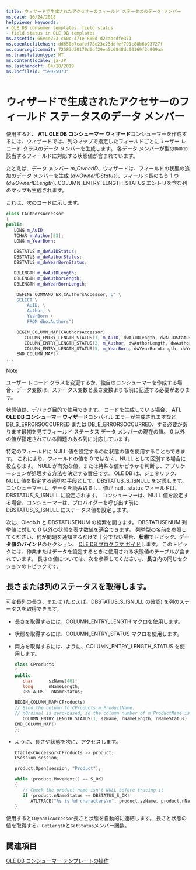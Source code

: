 ```yaml
---
title: ウィザードで生成されたアクセサーのフィールド ステータスのデータ メンバー
ms.date: 10/24/2018
helpviewer_keywords:
- OLE DB consumer templates, field status
- field status in OLE DB templates
ms.assetid: 66e4e223-c60c-471e-860d-d23abcdfe371
ms.openlocfilehash: dd650b7cafef78e23c23ddfef791c88b6b93727f
ms.sourcegitcommit: 72583d30170d6ef29ea5c6848dc00169f2c909aa
ms.translationtype: MT
ms.contentlocale: ja-JP
ms.lasthandoff: 04/18/2019
ms.locfileid: "59025073"
---
```

# <a name="field-status-data-members-in-wizard-generated-accessors"></a>ウィザードで生成されたアクセサーのフィールド ステータスのデータ メンバー

使用すると、 **ATL OLE DB コンシューマー ウィザード**コンシューマーを作成するには、ウィザードでは、列のマップで指定したフィールドごとにユーザー レコード クラスのデータ メンバーを生成します。 各データ メンバーが型の`DWORD`該当するフィールドに対応する状態値が含まれています。

たとえば、データ メンバー *m_OwnerID*、ウィザードは、フィールドの状態の追加のデータ メンバーを生成 (*dwOwnerIDStatus*)、フィールド長のもう 1 つ (*dwOwnerIDLength*). COLUMN_ENTRY_LENGTH_STATUS エントリを含む列のマップも生成されます。

これは、次のコードに示します。

```cpp
class CAuthorsAccessor
{
public:
   LONG m_AuID;
   TCHAR m_Author[53];
   LONG m_YearBorn;

   DBSTATUS m_dwAuIDStatus;
   DBSTATUS m_dwAuthorStatus;
   DBSTATUS m_dwYearBornStatus;

   DBLENGTH m_dwAuIDLength;
   DBLENGTH m_dwAuthorLength;
   DBLENGTH m_dwYearBornLength;

    DEFINE_COMMAND_EX(CAuthorsAccessor, L" \
    SELECT \
        AuID, \
        Author, \
        YearBorn \
        FROM dbo.Authors")

    BEGIN_COLUMN_MAP(CAuthorsAccessor)
       COLUMN_ENTRY_LENGTH_STATUS(1, m_AuID, dwAuIDLength, dwAuIDStatus)
       COLUMN_ENTRY_LENGTH_STATUS(2, m_Author, dwAuthorLength, dwAuthorStatus)
       COLUMN_ENTRY_LENGTH_STATUS(3, m_YearBorn, dwYearBornLength, dwYearBornStatus)
    END_COLUMN_MAP()
...
```

> [!NOTE]
> ユーザー レコード クラスを変更するか、独自のコンシューマーを作成する場合、データ変数は、ステータス変数と長さ変数よりも前に記述する必要があります。

状態値は、デバッグ目的で使用できます。 コードを生成している場合、 **ATL OLE DB コンシューマー ウィザード**コンパイル エラーが生成されますなど DB_S_ERRORSOCCURRED または DB_E_ERRORSOCCURRED、する必要があります最初を見てフィールド ステータス データ メンバーの現在の値。 0 以外の値が指定されている問題のある列に対応しています。

特定のフィールドに NULL 値を設定するのに状態の値を使用することもできます。 これにより、フィールドの値を 0 ではなく、NULL として区別する場合に役立ちます。 NULL が有効な値、または特殊な値かどうかを判断し、アプリケーションが処理する方法を決定する責任です。 OLE DB は、ジェネリック、NULL 値を指定する適切な手段として、DBSTATUS_S_ISNULL を定義します。 コンシューマーは、データを読み取るし、値が null、status フィールドは、DBSTATUS_S_ISNULL に設定されます。 コンシューマーは、NULL 値を設定する場合、コンシューマーは、プロバイダーを呼び出す前に DBSTATUS_S_ISNULL にステータス値を設定します。

次に、Oledb.h と DBSTATUSENUM の検索を開きます。 DBSTATUSENUM 列挙値に対して 0 以外の状態を表す数値を適合できます。 列挙型の名前を参照してください、何が問題を通知するだけで十分でない場合、**状態**でトピック、**データ値のバインド**のセクション、 [OLE DB プログラマ ガイド](/sql/connect/oledb/ole-db/oledb-driver-for-sql-server-programming)します。 このトピックには、作業またはデータを設定するときに使用される状態値のテーブルが含まれています。 長さの値については、次を参照してください。、**長さ**内の同じセクションのトピックです。

## <a name="retrieving-the-length-or-status-of-a-column"></a>長さまたは列のステータスを取得します。

可変長列の長さ、または (たとえば、DBSTATUS_S_ISNULL の確認) を列のステータスを取得できます。

- 長さを取得するには、COLUMN_ENTRY_LENGTH マクロを使用します。

- 状態を取得するには、COLUMN_ENTRY_STATUS マクロを使用します。

- 両方を取得するには、ように、COLUMN_ENTRY_LENGTH_STATUS を使用します。

    ```cpp
    class CProducts
    {
    public:
       char      szName[40];
       long      nNameLength;
       DBSTATUS   nNameStatus;

    BEGIN_COLUMN_MAP(CProducts)
    // Bind the column to CProducts.m_ProductName.
    // nOrdinal is zero-based, so the column number of m_ProductName is 1.
       COLUMN_ENTRY_LENGTH_STATUS(1, szName, nNameLength, nNameStatus)
    END_COLUMN_MAP()
    };
    ```

- ように、長さや状態を次に、アクセスします。

    ```cpp
    CTable<CAccessor<CProducts >> product;
    CSession session;

    product.Open(session, "Product");

    while (product.MoveNext() == S_OK)
    {
       // Check the product name isn't NULL before tracing it
       if (product.nNameStatus == DBSTATUS_S_OK)
          ATLTRACE("%s is %d characters\n", product.szName, product.nNameLength);
    }
    ```

使用すると`CDynamicAccessor`長さと状態を自動的に連結します。 長さと状態の値を取得する、`GetLength`と`GetStatus`メンバー関数。

## <a name="see-also"></a>関連項目

[OLE DB コンシューマー テンプレートの操作](../../data/oledb/working-with-ole-db-consumer-templates.md)